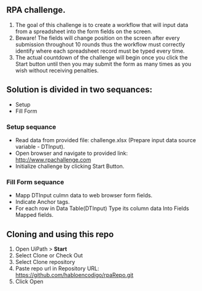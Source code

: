 ## RPA challenge.
1. The goal of this challenge is to create a workflow that will input data from a spreadsheet into the form fields on the screen.
1. Beware! The fields will change position on the screen after every submission throughout 10 rounds thus the workflow must correctly identify where each spreadsheet record must be typed every time.
1. The actual countdown of the challenge will begin once you click the Start button until then you may submit the form as many times as you wish without receiving penalties.

## Solution is divided in two sequances: 
* Setup
* Fill Form
### Setup sequance

* Read data from provided file: challenge.xlsx (Prepare input data source variable - DTInput).
* Open browser and navigate to provided link: http://www.rpachallenge.com
* Initialize challenge by clicking Start Button.
### Fill Form sequance

* Mapp DTInput culmn data to web browser form fields.
* Indicate Anchor tags.
* For each row in Data Table(DTInput) Type its column data Into Fields Mapped fields.

## Cloning and using this repo 

1. Open UiPath > **Start**
1. Select Clone or Check Out
1. Select Clone repository
1. Paste repo url in Repository URL: https://github.com/habloencodigo/rpaRepo.git
1. Click Open
